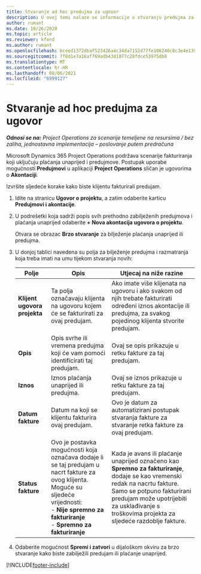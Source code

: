 ```yaml
---
title: Stvaranje ad hoc predujma za ugovor
description: U ovoj temi nalaze se informacije o stvaranju predujma za ugovor, ako je potrebno.
author: rumant
ms.date: 10/26/2020
ms.topic: article
ms.reviewer: kfend
ms.author: rumant
ms.openlocfilehash: bceed1372dbaf523426a4c34da7152d77fe108240c8c3e4e1390c43b1cf536a4
ms.sourcegitcommit: 7f8d1e7a16af769adb43d1877c28fdce53975db8
ms.translationtype: MT
ms.contentlocale: hr-HR
ms.lasthandoff: 08/06/2021
ms.locfileid: "6999127"
---
```

# <a name="creating-an-ad-hoc-advance-on-a-contract"></a>Stvaranje ad hoc predujma za ugovor

_**Odnosi se na:** Project Operations za scenarije temeljene na resursima / bez zaliha, jednostavna implementacija – poslovanje putem predračuna_

Microsoft Dynamics 365 Project Operations podržava scenarije fakturiranja koji uključuju plaćanja unaprijed i predujmove. Postupak uporabe mogućnosti **Predujmovi** u aplikaciji **Project Operations** sličan je ugovorima o **Akontaciji**. 

Izvršite sljedeće korake kako biste klijentu fakturirali predujam.

1. Idite na stranicu **Ugovor o projektu**, a zatim odaberite karticu **Predujmovi i akontacije**.
2. U podrešetki koja sadrži popis svih prethodno zabilježenih predujmova i plaćanja unaprijed odaberite **+ Nova akontacija ugovora o projektu**. 

    Otvara se obrazac **Brzo stvaranje** za bilježenje plaćanja unaprijed ili predujma.
    
3. U donjoj tablici navedena su polja za bilježenje predujma i razmatranja koja treba imati na umu tijekom stvaranja novih:

    | Polje | Opis | Utjecaj na niže razine |
    | --- | --- | --- |
    | **Klijent ugovora projekta** | Ta polja označavaju klijenta na ugovoru kojem će se fakturirati za ovaj predujam. | Ako imate više klijenata na ugovoru i ako svakom od njih trebate fakturirati određeni iznos akontacije ili predujma, za svakog pojedinog klijenta stvorite predujam. |
    | **Opis** | Opis svrhe ili vremena predujma koji će vam pomoći identificirati taj predujam. | Ovaj se opis prikazuje u retku fakture za taj predujam. |
    | **Iznos** | Iznos plaćanja unaprijed ili predujma. | Ovaj se iznos prikazuje u retku fakture za taj predujam. |
    | **Datum fakture** | Datum na koji se klijentu fakturira ovaj predujam. | Ovo je datum za automatizirani postupak stvaranja fakture za stvaranje retka fakture za ovaj predujam. |
    | **Status fakture** | Ovo je postavka mogućnosti koja označava dodaje li se taj predujam u nacrt fakture za ovog klijenta. Moguće su sljedeće vrijednosti:</br>- **Nije spremno za fakturiranje**</br>- **Spremno za fakturiranje** | Kada je avans ili plaćanje unaprijed označeno kao **Spremno za fakturiranje**, dodaje se kao vremenski redak na nacrtu fakture. Samo se potpuno fakturirani predujam može upotrijebiti za usklađivanje s troškovima projekta za sljedeće razdoblje fakture. |

4. Odaberite mogućnost **Spremi i zatvori** u dijaloškom okviru za brzo stvaranje kako biste zabilježili predujam ili plaćanje unaprijed.


[!INCLUDE[footer-include](../../includes/footer-banner.md)]